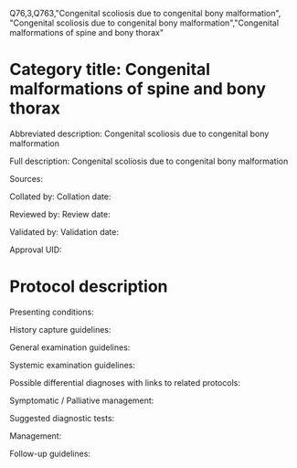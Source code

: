 Q76,3,Q763,"Congenital scoliosis due to congenital bony malformation", "Congenital scoliosis due to congenital bony malformation","Congenital malformations of spine and bony thorax"
# Category title: Congenital malformations of spine and bony thorax

Abbreviated description: Congenital scoliosis due to congenital bony malformation

Full description: Congenital scoliosis due to congenital bony malformation

Sources:

Collated by:
Collation date:

Reviewed by:
Review date:

Validated by:
Validation date:

Approval UID:

# Protocol description

Presenting conditions:

History capture guidelines:

General examination guidelines:

Systemic examination guidelines:

Possible differential diagnoses with links to related protocols:

Symptomatic / Palliative management:

Suggested diagnostic tests:

Management:

Follow-up guidelines:
